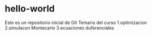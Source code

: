 # hello-world
Este es un repositorio inicial de Git
Temario del curso 
1.optimizacion 
2.simulacon Montecarlo 
3.ecuaciones duferenciales 
